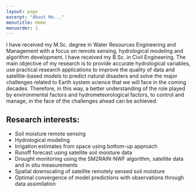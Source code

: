 ```yaml
---
layout: page
excerpt: "About Me..."
menutitle: Home
menuorder: 1
---
```


I have received my M.Sc. degree in Water Resources Engineering and Management with a focus on remote sensing, hydrological modeling and algorithm development. I have received my B.Sc. in Civil Engineering. 
The main objective of my research is to provide accurate hydrological variables, use practical research applications to improve the quality of data and satellite-based models to predict natural disasters and solve the major challenges related to Earth system science that we will face in the coming decades. Therefore, in this way, a better understanding of the role played by environmental factors and hydrometeorological factors, to control and manage, in the face of the challenges ahead can be achieved.

## Research interests:

-	Soil moisture remote sensing
-	Hydrological modeling
-	Irrigation estimates from space using bottom-up approach
-	Runoff forecast using satellite soil moisture data
-	Drought monitoring using the SM2RAIN-NWF algorithm, satellite data and in situ measurements
-	Spatial downscaling of satellite remotely sensed soil moisture
-	Optimal convergence of model predictions with observations through data assimilation


